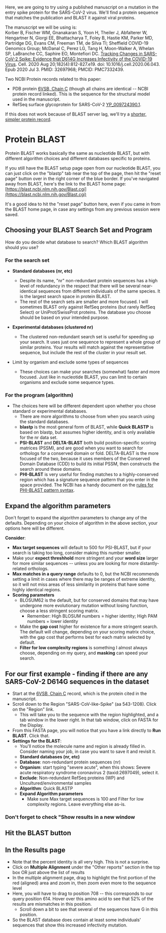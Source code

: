 Here, we are going to try using a published manuscript on a mutation in the entry spike protein for the SARS-CoV-2 virus. We'll find a protein sequence that matches the publication and BLAST it against viral proteins.  


The manuscript we will be using is:  
Korber B, Fischer WM, Gnanakaran S, Yoon H, Theiler J, Abfalterer W, Hengartner N, Giorgi EE, Bhattacharya T, Foley B, Hastie KM, Parker MD, Partridge DG, Evans CM, Freeman TM, de Silva TI; Sheffield COVID-19 Genomics Group; McDanal C, Perez LG, Tang H, Moon-Walker A, Whelan SP, LaBranche CC, Saphire EO, Montefiori DC. [Tracking Changes in SARS-CoV-2 Spike: Evidence that D614G Increases Infectivity of the COVID-19 Virus](https://pmc.ncbi.nlm.nih.gov/articles/PMC7332439/). Cell. 2020 Aug 20;182(4):812-827.e19. doi: 10.1016/j.cell.2020.06.043. Epub 2020 Jul 3. PMID: 32697968; PMCID: PMC7332439.  

Two NCBI Protein records related to this paper:  
* PDB protein [6VSB, Chain C](https://www.ncbi.nlm.nih.gov/protein/1812779093) (though all chains are identical -- NCBI protein record linked). This is the sequence for the structural model used in the manuscript. 
* RefSeq surface glycoprotein for SARS-CoV-2 [YP_009724390.1](https://www.ncbi.nlm.nih.gov/protein/YP_009724390.1).

If this does not work because of BLAST server lag, we'll try a [shorter, simpler protein record](https://www.ncbi.nlm.nih.gov/protein/YP_401672.1).  

# Protein BLAST
Protein BLAST works basically the same as nucleotide BLAST, but with different algorithm choices and different databases specific to proteins.  

If you still have the BLAST setup page open from our nucleotide BLAST, you can just click on the "blastp" tab near the top of the page, then hit the "reset page" button over in the right corner of the blue border. If you've navigated away from BLAST, here's the link to the BLAST home page:  
[https://blast.ncbi.nlm.nih.gov/Blast.cgi](https://blast.ncbi.nlm.nih.gov/Blast.cgi)  

It's a good idea to hit the "reset page" button here, even if you came in from the BLAST home page, in case any settings from any previous session were saved. 

## Choosing your BLAST Search Set and Program
How do you decide what database to search? Which BLAST algorithm should you use?

### For the search set  
* **Standard databases (nr, etc)**
  * Despite its name, "nr" non-redundant protein sequences has a high level of redundancy in the respect that there will be several near-identical sequences from different individuals of the same species. It is the largest search space in protein BLAST.
  * The rest of the search sets are smaller and more focused. I will sometimes BLAST only against RefSeq proteins (but rarely RefSeq Select) or UniProt/SwissProt proteins. The database you choose should be based on your intended purpose.
* **Experimental databases (clustered nr)**
  * The clustered non-redundant search set is useful for speeding up your search. It uses just one sequence to represent a whole group of similar proteins. Your results will match against the representative sequence, but include the rest of the cluster in your result set.

* Limit by organism and exclude some types of sequences
  * These choices can make your searches (somewhat) faster and more focused. Just like in nucleotide BLAST, you can limit to certain organisms and exclude some sequence types. 
 
### For the program (algorithm)
* The choices here will be different dependent upon whether you chose standard or experimental databases.
  * There are more algorithms to choose from when you search using the standard databases.
  * **blastp** is the most general form of BLAST, while **Quick BLASTP** is based on blastp, but assumes higher identity, and is only available for the nr data set.
  * **PSI-BLAST** and **DELTA-BLAST** both build position-specific scoring matrices (PSSM), and are good when you want to search for orthologs for a conserved domain or fold. DELTA-BLAST is the more focused of the two, because it uses members of the Conserved Domain Database (CDD) to build its initial PSSM, then constructs the search around these domains.
  * **PHI-BLAST** is very useful for finding matches to a highly-conserved region which has a signature sequence pattern that you enter in the space provided. The NCBI has a handy document on the [rules for PHI-BLAST pattern syntax](https://blast.ncbi.nlm.nih.gov/doc/blast-topics/rulesforphipattern.html).

## Expand the algorithm parameters
Don't forget to expand the algorithm parameters to change any of the defaults. Depending on your choice of algorithm in the above section, your options here will be different.   

**Consider**:
* **Max target sequences** will default to 500 for PSI-BLAST, but if your search is taking too long, consider making this number smaller.
* Make your **expect threshhold** more stringent and your **word size** larger for more similar sequences -- unless you are looking for more distantly-related orthologs.
* **Max matches in a query range** defaults to 0, but the NCBI recommends setting a limit in cases where there may be ranges of extreme identity, so it will not miss areas of less similarity in proteins that have some highly identical regions.
* **Scoring parameters**
  * BLOSUM62 is the default, but for conserved domains that may have undergone more evolutionary mutation without losing function, choose a less stringent scoring matrix.
    * Remember: High BLOSUM numbers = higher identity; High PAM numbers = lower identity
  * Make the **gap cost** higher for existence for a more stringent search. The default will change, depending on your scoring matrix choice, with the gap cost that performs best for each matrix selected by default.
  * **Filter for low complexity regions** is something I almost always choose, depending on my query, and **masking** can speed your search.
 
## For our first example - finding if there are any SARS-CoV-2 D614G sequences in the dataset
* Start at the [6VSB, Chain C](https://www.ncbi.nlm.nih.gov/protein/1812779093) record, which is the protein cited in the manuscript.
* Scroll down to the Region "SARS-CoV-like-Spike" (aa 543-1208). Click on the "Region" link.
  * This will take you to the sequence with the region highlighted, and a tab window in the lower right. In that tab window, click on FASTA for the Display.
* From this FASTA page, you will notice that you have a link directly to **Run BLAST**. Click that.
* **Settings for the BLAST**:
  * You'll notice the molecule name and region is already filled in. Consider naming your job, in case you want to save it and revisit it.
  * **Standard databases (nr, etc)**
  * **Database**: non-redundant protein sequences (nr)
  * **Organism**: start typing "severe acute", when this shows: Severe acute respiratory syndrome coronavirus 2 (taxid:2697049), select it.
  * **Exclude**: Non-redundant RefSeq proteins (WP) and Uncultured/environmental samples
  * **Algorithm**: Quick BLASTP
  * **Expand Algorithm parameters**
    * Make sure Max target sequences is 100 and Filter for low complexity regions. Leave everything else as-is.
 
### **Don't forget to check "Show results in a new window**
 
## **Hit the BLAST button**

## In the Results page
* Note that the percent identity is all very high. This is not a surprise.
* Click on **Multiple Alignment** under the "Other reports" section in the top box OR just above the list of results
* In the multiple alignment page, drag to highlight the first portion of the red (aligned) area and zoom in, then zoom even more to the sequence level
* Here, you will have to drag to position 708 -- this corresponds to our query position 614. Hover over this amino acid to see that 52% of the results are mismatches in this position.
  * Scroll down a bit to see that several of the sequences have G in this position.
* So the BLAST database does contain at least some individuals' sequences that show this increased infectivity mutation. 

